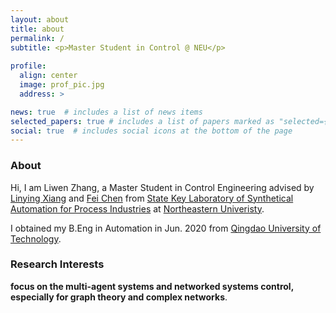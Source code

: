 ```yaml
---
layout: about
title: about
permalink: /
subtitle: <p>Master Student in Control @ NEU</p>
     
profile: 
  align: center
  image: prof_pic.jpg
  address: >  

news: true  # includes a list of news items
selected_papers: true # includes a list of papers marked as "selected={true}"
social: true  # includes social icons at the bottom of the page
---
```

### About

Hi, I am Liwen Zhang, a Master Student in Control Engineering advised by [Linying Xiang][linying] and [Fei Chen][fei] from [State Key Laboratory of Synthetical Automation for Process Industries][saps] at [Northeastern Univeristy][neu].    
  
I obtained my B.Eng in Automation in Jun. 2020 from [Qingdao University of Technology][qtech].

### Research Interests 
**focus on the multi-agent systems and networked systems control, especially for graph theory and complex networks**.     



[qtech]: http://www.qtech.edu.cn/

[neu]: https://www.neu.edu.cn 
[fei]: https://ancl.com.cn/
[linying]: https://ancl.com.cn/ancl.html
[saps]: http://www.sapi.neu.edu.cn/
